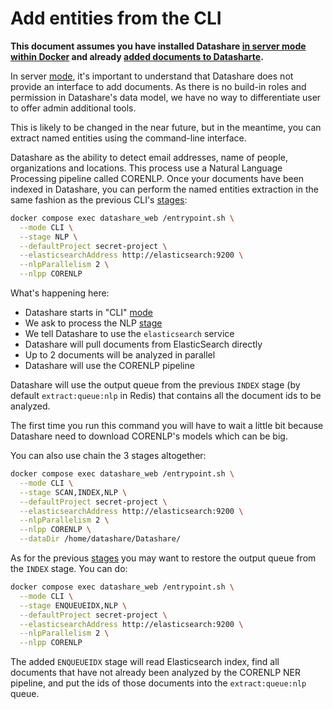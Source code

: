 # Add entities from the CLI

**This document assumes you have installed Datashare [in server mode within Docker](/server-mode/install-with-docker.md) and already [added documents to Datasharte](/server-mode/add-documents-from-the-cli.md).**

In server [mode](/concepts/running-modes.md), it's important to understand that Datashare does not provide an interface to add documents. As there is no build-in roles and permission in Datashare's data model, 
we have no way to differentiate user to offer admin additional tools.

This is likely to be changed in the near future, but in the meantime, you can extract 
named entities using the command-line interface.

Datashare as the ability to detect email addresses, name of people, organizations and locations.
This process use a Natural Language Processing pipeline called CORENLP. Once your
documents have been indexed in Datashare, you can perform the named entities extraction
in the same fashion as the previous CLI's [stages](/concepts/cli-stages.md):

```bash
docker compose exec datashare_web /entrypoint.sh \
  --mode CLI \
  --stage NLP \
  --defaultProject secret-project \
  --elasticsearchAddress http://elasticsearch:9200 \
  --nlpParallelism 2 \
  --nlpp CORENLP
```

What's happening here:

* Datashare starts in "CLI" [mode](/concepts/running-modes.md)
* We ask to process the NLP [stage](/concepts/cli-stages.md)
* We tell Datashare to use the `elasticsearch` service
* Datashare will pull documents from ElasticSearch directly 
* Up to 2 documents will be analyzed in parallel
* Datashare will use the CORENLP pipeline

Datashare will use the output queue from the previous `INDEX` stage (by default `extract:queue:nlp` in Redis) that contains all the document ids to be analyzed.

The first time you run this command you will have to wait a little bit because
Datashare need to download CORENLP's models which can be big.

You can also use chain the 3 stages altogether: 

```bash
docker compose exec datashare_web /entrypoint.sh \
  --mode CLI \
  --stage SCAN,INDEX,NLP \
  --defaultProject secret-project \
  --elasticsearchAddress http://elasticsearch:9200 \
  --nlpParallelism 2 \
  --nlpp CORENLP \
  --dataDir /home/datashare/Datashare/
```

As for the previous [stages](/concepts/cli-stages.md) you may want to restore the output queue from the `INDEX` stage. You can do:

```bash
docker compose exec datashare_web /entrypoint.sh \
  --mode CLI \
  --stage ENQUEUEIDX,NLP \
  --defaultProject secret-project \
  --elasticsearchAddress http://elasticsearch:9200 \
  --nlpParallelism 2 \
  --nlpp CORENLP
```

The added `ENQUEUEIDX` stage will read Elasticsearch index, find all documents that have not already been analyzed by the CORENLP NER pipeline, and put the ids of those documents into the `extract:queue:nlp` queue.